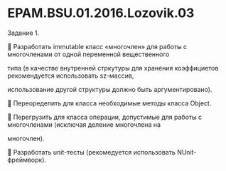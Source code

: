 # EPAM.BSU.01.2016.Lozovik.03
Задание 1.

 Разработать immutable класс «многочлен» для работы с многочленами от одной переменной вещественного 

типа (в качестве внутренней стркутуры для хранения коэффициетов рекомендуется использовать sz-массив, 

использование другой структуры должно быть аргументировано). 

 Переоределить для класса необходимые методы класса Object.

 Перегрузить для класса операции, допустимые для работы с многочленами (исключая деление многочлена на 

многочлен).

 Разработать unit-тесты (рекомедуется использовать NUnit-фреймворк).
